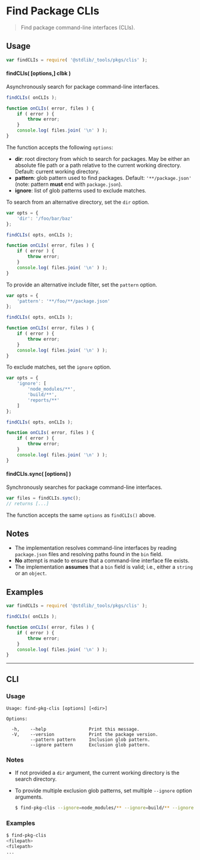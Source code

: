 # Find Package CLIs

> Find package command-line interfaces (CLIs).

<section class="usage">

## Usage

```javascript
var findCLIs = require( '@stdlib/_tools/pkgs/clis' );
```

#### findCLIs( \[options,] clbk )

Asynchronously search for package command-line interfaces.

```javascript
findCLIs( onCLIs );

function onCLIs( error, files ) {
    if ( error ) {
        throw error;
    }
    console.log( files.join( '\n' ) );
}
```

The function accepts the following `options`:

-   **dir**: root directory from which to search for packages. May be either an absolute file path or a path relative to the current working directory. Default: current working directory.
-   **pattern**: glob pattern used to find packages. Default: `'**/package.json'` (note: pattern **must** end with `package.json`).
-   **ignore**: list of glob patterns used to exclude matches.

To search from an alternative directory, set the `dir` option.

```javascript
var opts = {
    'dir': '/foo/bar/baz'
};

findCLIs( opts, onCLIs );

function onCLIs( error, files ) {
    if ( error ) {
        throw error;
    }
    console.log( files.join( '\n' ) );
}
```

To provide an alternative include filter, set the `pattern` option.

```javascript
var opts = {
    'pattern': '**/foo/**/package.json'
};

findCLIs( opts, onCLIs );

function onCLIs( error, files ) {
    if ( error ) {
        throw error;
    }
    console.log( files.join( '\n' ) );
}
```

To exclude matches, set the `ignore` option.

```javascript
var opts = {
    'ignore': [
        'node_modules/**',
        'build/**',
        'reports/**'
    ]
};

findCLIs( opts, onCLIs );

function onCLIs( error, files ) {
    if ( error ) {
        throw error;
    }
    console.log( files.join( '\n' ) );
}
```

#### findCLIs.sync( \[options] )

Synchronously searches for package command-line interfaces.

```javascript
var files = findCLIs.sync();
// returns [...]
```

The function accepts the same `options` as `findCLIs()` above.

</section>

<!-- /.usage -->

<section class="notes">

## Notes

-   The implementation resolves command-line interfaces by reading `package.json` files and resolving paths found in the `bin` field. 
-   **No** attempt is made to ensure that a command-line interface file exists.
-   The implementation **assumes** that a `bin` field is valid; i.e., either a `string` or an `object`.

</section>

<!-- /.notes -->

<section class="examples">

## Examples

```javascript
var findCLIs = require( '@stdlib/_tools/pkgs/clis' );

findCLIs( onCLIs );

function onCLIs( error, files ) {
    if ( error ) {
        throw error;
    }
    console.log( files.join( '\n' ) );
}
```

</section>

<!-- /.examples -->

* * *

<section class="cli">

## CLI

<section class="usage">

### Usage

```text
Usage: find-pkg-clis [options] [<dir>]

Options:

  -h,    --help                Print this message.
  -V,    --version             Print the package version.
         --pattern pattern     Inclusion glob pattern.
         --ignore pattern      Exclusion glob pattern.
```

</section>

<!-- /.usage -->

<section class="notes">

### Notes

-   If not provided a `dir` argument, the current working directory is the search directory.

-   To provide multiple exclusion glob patterns, set multiple `--ignore` option arguments.

    ```bash
    $ find-pkg-clis --ignore=node_modules/** --ignore=build/** --ignore=reports/**
    ```

</section>

<!-- /.notes -->

<section class="examples">

### Examples

```bash
$ find-pkg-clis
<filepath>
<filepath>
...
```

</section>

<!-- /.examples -->

</section>

<!-- /.cli -->

<section class="links">

</section>

<!-- /.links -->
